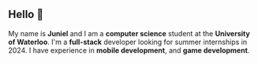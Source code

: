 ## Hello 👋
My name is **Juniel** and I am a **computer science** student at the **University of Waterloo**. I'm a **full-stack** developer looking for summer internships in 2024.
I have experience in **mobile development**, and **game development**.
<!--
**MizuPanda/MizuPanda** is a ✨ _special_ ✨ repository because its `README.md` (this file) appears on your GitHub profile.

Here are some ideas to get you started:

- 🔭 I’m currently working on ...
- 🌱 I’m currently learning ...
- 👯 I’m looking to collaborate on ...
- 🤔 I’m looking for help with ...
- 💬 Ask me about ...
- 📫 How to reach me: ...
- 😄 Pronouns: ...
- ⚡ Fun fact: ...
-->
